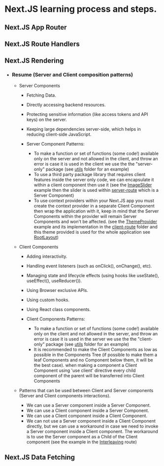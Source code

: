 # Next.JS learning process and steps.

## Next.JS App Router

## Next.JS Route Handlers

## Next.JS Rendering

- ### Resume (Server and Client composition patterns)

  - Server Components

    - Fetching Data.
    - Directly accessing backend resources.
    - Protecting sensitive information (like access tokens and API keys) on the server.
    - Keeping large dependencies server-side, which helps in reducing client-side JavaScript.

    - Server Component Patterns:

      - To make a function or set of functions (some code!) available only on the server and not allowed in the client, and throw an error is case it is used in the client we use the the "server-only" package (see [utils](./next.js-rendering/src/utils/server-utils.ts) folder for an example)
      - To use a third party package library that requires client features inside the server only code, we can encapsulate it within a client component then use it (see the [ImageSlider](./next.js-rendering/src/compenents/imageSlider.tsx) example then the slider is used within [server-route](./next.js-rendering/src/app/server-route/page.tsx) which is a Server Component)
      - To use context providers within your Next.JS app you must create the context provider in a separate Client Component then wrap the application with it, keep in mind that the Server Components within the provider will remain Server Components and won't be affected. (see the [ThemeProvider](./next.js-rendering/src/compenents/themeProvider.tsx) example and its implementation in the [client-route](./next.js-rendering/src/app/client-route/page.tsx) folder and this theme provided is used for the whole application see [RootLayout](./next.js-rendering/src/app/layout.tsx))

  - Client Components

    - Adding interactivity.
    - Handling event listeners (such as onClick(), onChange(), etc).
    - Managing state and lifecycle effects (using hooks like useState(), useEffect(), useReducer()).
    - Using Browser exclusive APIs.
    - Using custom hooks.
    - Using React class components.

    - Client Components Patterns:

      - To make a function or set of functions (some code!) available only on the client and not allowed in the server, and throw an error is case it is used in the server we use the the "client-only" package (see [utils](./next.js-rendering/src/utils/client-utils.ts) folder for an example)
      - It is recommended to make the Client Components as low as possible in the Components Tree (if possible to make them a leaf Components and no Component below them, it will be the best case). when making a component a Client Component using 'use client' directive every child component of the parent will be transferred into Client Components

  - Patterns that can be used between Client and Server components (Server and Client components interactions).

    - We can use a Server component inside a Server Component.
    - We can use a Client component inside a Server Component.
    - We can use a Client component inside a Client Component.
    - We can not use a Server component inside a Client Component directly, but we can use a workaround in case we need to invoke a Server component inside a Client component. The workaround is to use the Server component as a Child of the Client component (see the example in the [Interleaving](./next.js-rendering/src/app/interleaving/page.tsx) route)

## Next.JS Data Fetching
